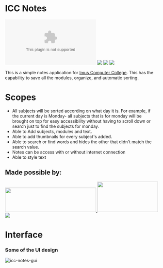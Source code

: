 # ICC Notes
![](https://img.shields.io/github/size/DareAngeL/ICC_Notes/ICC%20Notes_1.0.apk)
![](https://img.shields.io/badge/Android%20Studio-Bumblebee-orange)
![](https://img.shields.io/badge/-Java-red)
![](https://img.shields.io/badge/library-androidx-yellowgreen)

This is a simple notes application for [Imus Computer College](https://icconline.teachable.com/). This has the capability to save all the modules, organize, and automatic sorting.

# Scopes
- All subjects will be sorted according on what day it is. For example, if the current day is Monday- all subjects that is for monday will be brought on top for easy accessibility without having to scroll down or search just to find the subjects for monday.
- Able to Add subjects, modules and text.
- Able to add thumbnails for every subject's added.
- Able to search or find words and hides the other that didn't match the search value.
- Notes can be access with or without internet connection
- Able to style text

## Made possible by:
<a href="https://github.com/bumptech/glide">
  <img src="https://github.com/bumptech/glide/blob/master/static/glide_logo.png" width="300" height="80">
  </img>
</a>
<a href="https://firebase.google.com/">
  <img src="https://user-images.githubusercontent.com/45682972/179688358-a3911665-118b-44da-8977-148ba2813d4d.png" width="200" height="100">
  </img>
</a>
<a href="https://lottiefiles.com/">
  <img src="https://user-images.githubusercontent.com/45682972/179689171-993eb1bb-18b0-472a-88ae-0a475c69ea67.png">
  </img>
</a>

# Interface
### Some of the UI design
![icc-notes-gui](https://user-images.githubusercontent.com/45682972/179685124-10dff7ca-04b4-4aa3-8f6d-03f72396ee8b.jpg)
